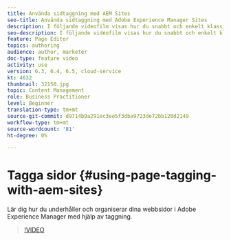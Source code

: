 ```yaml
---
title: Använda sidtaggning med AEM Sites
seo-title: Använda sidtaggning med Adobe Experience Manager Sites
description: I följande videofilm visas hur du snabbt och enkelt klassificerar innehåll på en webbplats i Adobe Experience Manager med hjälp av sidtaggar.
seo-description: I följande videofilm visas hur du snabbt och enkelt klassificerar innehåll på en webbplats i Adobe Experience Manager med hjälp av sidtaggar.
feature: Page Editor
topics: authoring
audience: author, marketer
doc-type: feature video
activity: use
version: 6.3, 6.4, 6.5, cloud-service
kt: 4632
thumbnail: 32150.jpg
topic: Content Management
role: Business Practitioner
level: Beginner
translation-type: tm+mt
source-git-commit: d9714b9a291ec3ee5f3dba9723de72bb120d2149
workflow-type: tm+mt
source-wordcount: '81'
ht-degree: 0%

---
```



# Tagga sidor {#using-page-tagging-with-aem-sites}

Lär dig hur du underhåller och organiserar dina webbsidor i Adobe Experience Manager med hjälp av taggning.

>[!VIDEO](https://video.tv.adobe.com/v/32150?quality=12&learn=on)
